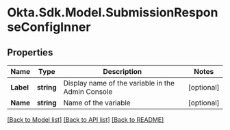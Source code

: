 # Okta.Sdk.Model.SubmissionResponseConfigInner

## Properties

Name | Type | Description | Notes
------------ | ------------- | ------------- | -------------
**Label** | **string** | Display name of the variable in the Admin Console | [optional] 
**Name** | **string** | Name of the variable | [optional] 

[[Back to Model list]](../README.md#documentation-for-models) [[Back to API list]](../README.md#documentation-for-api-endpoints) [[Back to README]](../README.md)

